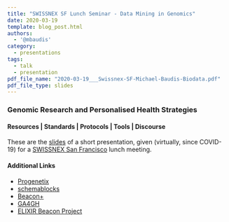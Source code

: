```yaml
---
title: "SWISSNEX SF Lunch Seminar - Data Mining in Genomics"
date: 2020-03-19
template: blog_post.html 
authors:
  - '@mbaudis'
category:
  - presentations
tags:
  - talk
  - presentation
pdf_file_name: "2020-03-19___Swissnex-SF-Michael-Baudis-Biodata.pdf"
pdf_file_type: slides
---
```



### Genomic Research and Personalised Health Strategies
#### Resources | Standards | Protocols | Tools | Discourse

These are the [slides](/pdf/2020-03-19___Swissnex-SF-Michael-Baudis-Biodata.pdf)
of a short presentation, given (virtually, since COVID-19) for a
[SWISSNEX San Francisco](https://www.swissnexsanfrancisco.org) lunch meeting.


#### Additional Links

* [Progenetix](https://progenetix.org)
* [schemablocks](http://schemablocks.org)
* [Beacon+](http://beacon.progenetix.org)
* [GA4GH](http://ga4gh.org)
* [ELIXIR Beacon Project](http://beacon-project.io)


